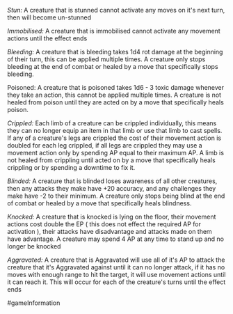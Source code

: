 *Stun:* A creature that is stunned cannot activate any moves on it's next turn, then will become un-stunned

*Immobilised:* A creature that is immobilised cannot activate any movement actions until the effect ends

*Bleeding:* A creature that is bleeding takes 1d4 rot damage at the beginning of their turn, this can be applied multiple times. A creature only stops bleeding at the end of combat or healed by a move that specifically stops bleeding.

Poisoned: A creature that is poisoned takes 1d6 - 3 toxic damage whenever they take an action, this cannot be applied multiple times. A creature is not healed from poison until they are acted on by a move that specifically heals poison.

*Crippled:* Each limb of a creature can be crippled individually, this means they can no longer equip an item in that limb or use that limb to cast spells. If any of a creature's legs are crippled the cost of their movement action is doubled for each leg crippled, if all legs are crippled they may use a movement action only by spending AP equal to their maximum AP. A limb is not healed from crippling until acted on by a move that specifically heals crippling or by spending a downtime to fix it.

*Blinded:* A creature that is blinded loses awareness of all other creatures, then any attacks they make have +20 accuracy, and any challenges they make have -2 to their minimum. A creature only stops being blind at the end of combat or healed by a move that specifically heals blindness.

*Knocked:* A creature that is knocked is lying on the floor, their movement actions cost double the EP ( this does not effect the required AP for activation ), their attacks have disadvantage and attacks made on them have advantage. A creature may spend 4 AP at any time to stand up and no longer be knocked

*Aggravated:* A creature that is Aggravated will use all of it's AP to attack the creature that it's Aggravated against until it can no longer attack, if it has no moves with enough range to hit the target, it will use movement actions until it can reach it. This will occur for each of the creature's turns until the effect ends

#gameInformation 